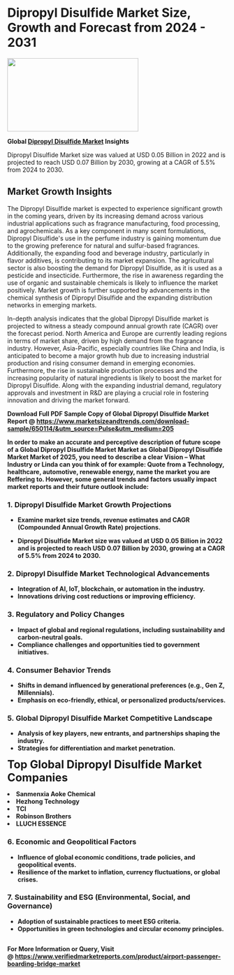 <H1>Dipropyl Disulfide Market Size, Growth and Forecast from 2024 - 2031</H1><img class="aligncenter size-medium wp-image-584254" src="https://thirdeyenews.in/wp-content/uploads/2024/09/Global-Market-Research-300x168.jpeg" alt="" width="300" height="168" /><p><strong>Global&nbsp;<a href="https://www.marketsizeandtrends.com/download-sample/650114/&amp;utm_source=Pulse&amp;utm_medium=205">Dipropyl Disulfide Market</a> Insights</strong></p><p>Dipropyl Disulfide Market size was valued at USD 0.05 Billion in 2022 and is projected to reach USD 0.07 Billion by 2030, growing at a CAGR of 5.5% from 2024 to 2030.</p><p><h2>Market Growth Insights</h2> <p>The Dipropyl Disulfide market is expected to experience significant growth in the coming years, driven by its increasing demand across various industrial applications such as fragrance manufacturing, food processing, and agrochemicals. As a key component in many scent formulations, Dipropyl Disulfide's use in the perfume industry is gaining momentum due to the growing preference for natural and sulfur-based fragrances. Additionally, the expanding food and beverage industry, particularly in flavor additives, is contributing to its market expansion. The agricultural sector is also boosting the demand for Dipropyl Disulfide, as it is used as a pesticide and insecticide. Furthermore, the rise in awareness regarding the use of organic and sustainable chemicals is likely to influence the market positively. Market growth is further supported by advancements in the chemical synthesis of Dipropyl Disulfide and the expanding distribution networks in emerging markets.</p> <p><strong></strong></p> <p>In-depth analysis indicates that the global Dipropyl Disulfide market is projected to witness a steady compound annual growth rate (CAGR) over the forecast period. North America and Europe are currently leading regions in terms of market share, driven by high demand from the fragrance industry. However, Asia-Pacific, especially countries like China and India, is anticipated to become a major growth hub due to increasing industrial production and rising consumer demand in emerging economies. Furthermore, the rise in sustainable production processes and the increasing popularity of natural ingredients is likely to boost the market for Dipropyl Disulfide. Along with the expanding industrial demand, regulatory approvals and investment in R&D are playing a crucial role in fostering innovation and driving the market forward.</p> <p><strong></p><p><span class=""><strong>Download Full PDF Sample Copy of Global Dipropyl Disulfide Market Report</strong> @ <a href="https://www.marketsizeandtrends.com/download-sample/650114/&amp;utm_source=Pulse&amp;utm_medium=205" target="_blank">https://www.marketsizeandtrends.com/download-sample/650114/&amp;utm_source=Pulse&amp;utm_medium=205</a></span></p><p>In order to make an accurate and perceptive description of future scope of a Global&nbsp;Dipropyl Disulfide Market Market as Global&nbsp;Dipropyl Disulfide Market Market of 2025, you need to describe a clear Vision &ndash; What Industry or Linda can you think of for example: Quote from a Technology, healthcare, automotive, renewable energy, name the market you are Reffering to. However, some general trends and factors usually impact market reports and their future outlook include:</p><h3>1.&nbsp;<strong>Dipropyl Disulfide Market Growth Projections</strong></h3><ul><li>Examine market size trends, revenue estimates and CAGR (Compounded Annual Growth Rate) projections.</li><li><p>Dipropyl Disulfide Market size was valued at USD 0.05 Billion in 2022 and is projected to reach USD 0.07 Billion by 2030, growing at a CAGR of 5.5% from 2024 to 2030.</p></li></ul><h3>2.&nbsp;<strong>Dipropyl Disulfide Market Technological Advancements</strong></h3><ul><li>Integration of AI, IoT, blockchain, or automation in the industry.</li><li>Innovations driving cost reductions or improving efficiency.</li></ul><h3>3.&nbsp;<strong>Regulatory and Policy Changes</strong></h3><ul><li>Impact of global and regional regulations, including sustainability and carbon-neutral goals.</li><li>Compliance challenges and opportunities tied to government initiatives.</li></ul><h3>4.&nbsp;<strong>Consumer Behavior Trends</strong></h3><ul><li>Shifts in demand influenced by generational preferences (e.g., Gen Z, Millennials).</li><li>Emphasis on eco-friendly, ethical, or personalized products/services.</li></ul><h3>5.&nbsp;<strong>Global Dipropyl Disulfide Market Competitive Landscape</strong></h3><ul><li>Analysis of key players, new entrants, and partnerships shaping the industry.</li><li>Strategies for differentiation and market penetration.</li></ul><p data-pm-slice="1 1 []"><span style="color: inherit; font-family: inherit; font-size: 25px;">Top Global Dipropyl Disulfide Market Companies</span></p><div class="" data-test-id=""><p><li>Sanmenxia Aoke Chemical</li><li> Hezhong Technology</li><li> TCI</li><li> Robinson Brothers</li><li> LLUCH ESSENCE</li></p></div><h3>6.&nbsp;<strong>Economic and Geopolitical Factors</strong></h3><ul><li>Influence of global economic conditions, trade policies, and geopolitical events.</li><li>Resilience of the market to inflation, currency fluctuations, or global crises.</li></ul><h3>7.&nbsp;<strong>Sustainability and ESG (Environmental, Social, and Governance)</strong></h3><ul><li>Adoption of sustainable practices to meet ESG criteria.</li><li>Opportunities in green technologies and circular economy principles.</li></ul><h2><strong style="font-size: 14px;">For More Information or Query, Visit @&nbsp;</strong><a style="background-color: #ffffff; font-size: 14px;" href="https://www.marketsizeandtrends.com/report/dipropyl-disulfide-market/" target="_blank">https://www.verifiedmarketreports.com/product/airport-passenger-boarding-bridge-market</a></h2>

